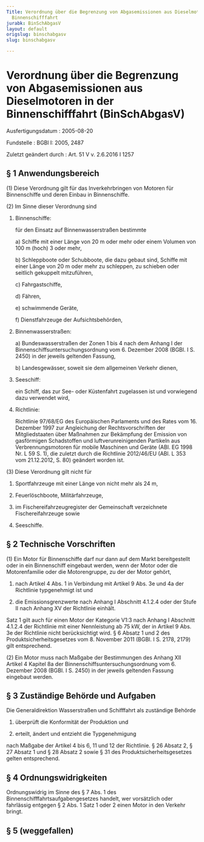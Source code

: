 ```yaml
---
Title: Verordnung über die Begrenzung von Abgasemissionen aus Dieselmotoren in der
  Binnenschifffahrt
jurabk: BinSchAbgasV
layout: default
origslug: binschabgasv
slug: binschabgasv

---
```


# Verordnung über die Begrenzung von Abgasemissionen aus Dieselmotoren in der Binnenschifffahrt (BinSchAbgasV)

Ausfertigungsdatum
:   2005-08-20

Fundstelle
:   BGBl I: 2005, 2487

Zuletzt geändert durch
:   Art. 51 V v. 2.6.2016 I 1257



## § 1 Anwendungsbereich

(1) Diese Verordnung gilt für das Inverkehrbringen von Motoren für
Binnenschiffe und deren Einbau in Binnenschiffe.

(2) Im Sinne dieser Verordnung sind

1.  Binnenschiffe:

    für den Einsatz auf Binnenwasserstraßen bestimmte

    a)  Schiffe mit einer Länge von 20 m oder mehr oder einem Volumen von 100
        m (hoch) 3 oder mehr,


    b)  Schleppboote oder Schubboote, die dazu gebaut sind, Schiffe mit einer
        Länge von 20 m oder mehr zu schleppen, zu schieben oder seitlich
        gekuppelt mitzuführen,


    c)  Fahrgastschiffe,


    d)  Fähren,


    e)  schwimmende Geräte,


    f)  Dienstfahrzeuge der Aufsichtsbehörden,





2.  Binnenwasserstraßen:

    a)  Bundeswasserstraßen der Zonen 1 bis 4 nach dem Anhang I der
        Binnenschiffsuntersuchungsordnung vom 6. Dezember 2008 (BGBl. I S.
        2450) in der jeweils geltenden Fassung,


    b)  Landesgewässer, soweit sie dem allgemeinen Verkehr dienen,





3.  Seeschiff:

    ein Schiff, das zur See- oder Küstenfahrt zugelassen ist und
    vorwiegend dazu verwendet wird,


4.  Richtlinie:

    Richtlinie 97/68/EG des Europäischen Parlaments und des Rates vom 16.
    Dezember 1997 zur Angleichung der Rechtsvorschriften der
    Mitgliedstaaten über Maßnahmen zur Bekämpfung der Emission von
    gasförmigen Schadstoffen und luftverunreinigenden Partikeln aus
    Verbrennungsmotoren für mobile Maschinen und Geräte (ABl. EG 1998 Nr.
    L 59 S. 1), die zuletzt durch die Richtlinie 2012/46/EU (ABl. L 353
    vom 21.12.2012, S. 80) geändert worden ist.




(3) Diese Verordnung gilt nicht für

1.  Sportfahrzeuge mit einer Länge von nicht mehr als 24 m,


2.  Feuerlöschboote, Militärfahrzeuge,


3.  im Fischereifahrzeugregister der Gemeinschaft verzeichnete
    Fischereifahrzeuge sowie


4.  Seeschiffe.





## § 2 Technische Vorschriften

(1) Ein Motor für Binnenschiffe darf nur dann auf dem Markt
bereitgestellt oder in ein Binnenschiff eingebaut werden, wenn der
Motor oder die Motorenfamilie oder die Motorengruppe, zu der der Motor
gehört,

1.  nach Artikel 4 Abs. 1 in Verbindung mit Artikel 9 Abs. 3e und 4a der
    Richtlinie typgenehmigt ist und


2.  die Emissionsgrenzwerte nach Anhang I Abschnitt 4.1.2.4 oder der Stufe
    II nach Anhang XV der Richtlinie einhält.



Satz 1 gilt auch für einen Motor der Kategorie V1:3 nach Anhang I
Abschnitt 4.1.2.4 der Richtlinie mit einer Nennleistung ab 75 kW, der
in Artikel 9 Abs. 3e der Richtlinie nicht berücksichtigt wird. § 6
Absatz 1 und 2 des Produktsicherheitsgesetzes vom 8. November 2011
(BGBl. I S. 2178, 2179) gilt entsprechend.

(2) Ein Motor muss nach Maßgabe der Bestimmungen des Anhang XII
Artikel 4 Kapitel 8a der Binnenschiffsuntersuchungsordnung vom 6.
Dezember 2008 (BGBl. I S. 2450) in der jeweils geltenden Fassung
eingebaut werden.


## § 3 Zuständige Behörde und Aufgaben

Die Generaldirektion Wasserstraßen und Schifffahrt als zuständige
Behörde

1.  überprüft die Konformität der Produktion und


2.  erteilt, ändert und entzieht die Typgenehmigung



nach Maßgabe der Artikel 4 bis 6, 11 und 12 der Richtlinie. § 26
Absatz 2, § 27 Absatz 1 und § 28 Absatz 2 sowie § 31 des
Produktsicherheitsgesetzes gelten entsprechend.


## § 4 Ordnungswidrigkeiten

Ordnungswidrig im Sinne des § 7 Abs. 1 des
Binnenschifffahrtsaufgabengesetzes handelt, wer vorsätzlich oder
fahrlässig entgegen § 2 Abs. 1 Satz 1 oder 2 einen Motor in den
Verkehr bringt.


## § 5 (weggefallen)



